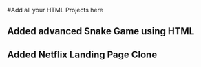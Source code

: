 #Add all your HTML Projects here

## Added advanced Snake Game using HTML

## Added Netflix Landing Page Clone
